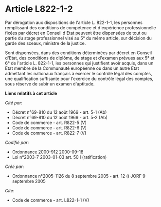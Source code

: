 # Article L822-1-2

Par dérogation aux dispositions de l'article L. 822-1-1, les personnes remplissant des conditions de compétence et
d'expérience professionnelle fixées par décret en Conseil d'Etat peuvent être dispensées de tout ou partie du stage
professionnel visé au 5° du même article, sur décision du garde des sceaux, ministre de la justice. 

Sont dispensées, dans des conditions déterminées par décret en Conseil d'Etat, des conditions de diplôme, de stage et
d'examen prévues aux 5° et 6° de l'article L. 822-1-1, les personnes qui justifient avoir acquis, dans un Etat membre de la
Communauté européenne ou dans un autre Etat admettant les nationaux français à exercer le contrôle légal des comptes, une
qualification suffisante pour l'exercice du contrôle légal des comptes, sous réserve de subir un examen d'aptitude.

**Liens relatifs à cet article**

_Cité par_:

  - Décret n°69-810 du 12 août 1969 - art. 5-1 (Ab)
  - Décret n°69-810 du 12 août 1969 - art. 5-2 (Ab)
  - Code de commerce - art. R822-5 (V)
  - Code de commerce - art. R822-6 (V)
  - Code de commerce - art. R822-7 (V)

_Codifié par_:

  - Ordonnance 2000-912 2000-09-18
  - Loi n°2003-7 2003-01-03 art. 50 I (ratification)

_Créé par_:

  - Ordonnance n°2005-1126 du 8 septembre 2005 - art. 12 () JORF 9 septembre 2005

_Cite_:

  - Code de commerce - art. L822-1-1 (V)
